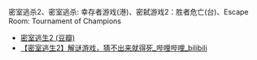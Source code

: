 密室逃杀2、密室逃杀: 幸存者游戏(港)、密弑游戏2：胜者危亡(台)、Escape Room: Tournament of Champions
- [密室逃生2 (豆瓣)](https://movie.douban.com/subject/30469922/)
- [【密室逃生2】解谜游戏，猜不出来就得死_哔哩哔哩_bilibili](https://www.bilibili.com/video/BV1km411f7tP/)
